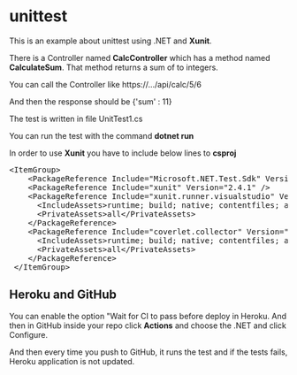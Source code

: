 # unittest

This is an example about unittest using .NET and **Xunit**.

There is a Controller named **CalcController** which has a method named **CalculateSum**.
That method returns a sum of to integers.

You can call the Controller like https://.../api/calc/5/6

And then the response should be {'sum' : 11}

The test is written in file UnitTest1.cs

You can run the test with the command **dotnet run**

In order to use **Xunit** you have to include below lines to **csproj**
<pre>
&lt;ItemGroup&gt;
    &lt;PackageReference Include="Microsoft.NET.Test.Sdk" Version="17.1.0" /&gt;
    &lt;PackageReference Include="xunit" Version="2.4.1" /&gt;
    &lt;PackageReference Include="xunit.runner.visualstudio" Version="2.4.3"&gt;
      &lt;IncludeAssets&gt;runtime; build; native; contentfiles; analyzers; buildtransitive&lt;/IncludeAssets&gt;
      &lt;PrivateAssets&gt;all&lt;/PrivateAssets&gt;
    &lt;/PackageReference&gt;
    &lt;PackageReference Include="coverlet.collector" Version="3.1.2"&gt;
      &lt;IncludeAssets&gt;runtime; build; native; contentfiles; analyzers; buildtransitive&lt;/IncludeAssets&gt;
      &lt;PrivateAssets&gt;all&lt;/PrivateAssets&gt;
    &lt;/PackageReference&gt;
 &lt;/ItemGroup&gt;
</pre>

  ## Heroku and GitHub 

  You can enable the option "Wait for CI to pass before deploy in Heroku.
  And then in GitHub inside your repo click **Actions** and choose the .NET
  and click Configure.

  And then every time you push to GitHub, it runs the test and if the tests fails, Heroku application is not updated.